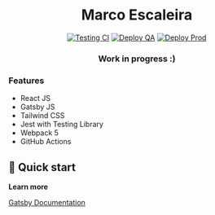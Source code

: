 <h1 align="center">
  Marco Escaleira
</h1>

<div align="center">

[![Testing CI](https://github.com/MarcoEscaleira/portfolio/actions/workflows/testing.yml/badge.svg)](https://github.com/MarcoEscaleira/portfolio/actions/workflows/testing.yml) [![Deploy QA](https://github.com/MarcoEscaleira/portfolio/actions/workflows/deployQA.yml/badge.svg)](https://github.com/MarcoEscaleira/portfolio/actions/workflows/deployQA.yml) [![Deploy Prod](https://github.com/MarcoEscaleira/portfolio/actions/workflows/deployProd.yml/badge.svg)](https://github.com/MarcoEscaleira/portfolio/actions/workflows/deployProd.yml)
</div>

<h3 align="center">
  Work in progress :)
</h3>

### Features
 - React JS
 - Gatsby JS
 - Tailwind CSS
 - Jest with Testing Library
 - Webpack 5
 - GitHub Actions

## 🚀 Quick start

**Learn more**

[Gatsby Documentation](https://www.gatsbyjs.com/docs)
